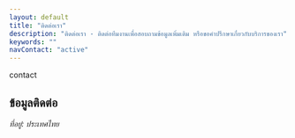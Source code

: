 ```yaml
---
layout: default
title: "ติดต่อเรา"
description: "ติดต่อเรา - ติดต่อทีมงานเพื่อสอบถามข้อมูลเพิ่มเติม หรือขอคำปรึกษาเกี่ยวกับบริการของเรา"
keywords: ""
navContact: "active"
---
```

<div class="col-md-12 mb-2">contact</div>
<section class="container">
    <h2>ข้อมูลติดต่อ</h2>
    <address>
        <p>ที่อยู่: ประเทศไทย</p>
    </address>
</section>